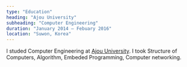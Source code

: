 ```yaml
---
type: "Education"
heading: "Ajou University"
subheading: "Computer Engineering"
duration: "January 2014 – Febuary 2016"
location: "Suwon, Korea"
---
```


I studed Computer Engineering at
<a href="http://www.ajou.ac.kr/en/" target="_blank">Ajou University</a>. I took Structure of Computers, Algorithm, Embeded Programming, Computer networking.
